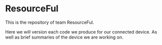 # ResourceFul

This is the repository of team ResourceFul. 

Here we will version each code we produce for our connected device. As well as brief summaries of the device we are working on. 
